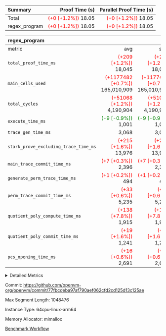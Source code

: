 | Summary | Proof Time (s) | Parallel Proof Time (s) |
|:---|---:|---:|
| Total | <span style='color: red'>(+0 [+1.2%])</span> 18.05 | <span style='color: red'>(+0 [+1.2%])</span> 18.05 |
| regex_program | <span style='color: red'>(+0 [+1.2%])</span> 18.05 | <span style='color: red'>(+0 [+1.2%])</span> 18.05 |


| regex_program |||||
|:---|---:|---:|---:|---:|
|metric|avg|sum|max|min|
| `total_proof_time_ms ` | <span style='color: red'>(+209 [+1.2%])</span> 18,045 | <span style='color: red'>(+209 [+1.2%])</span> 18,045 | <span style='color: red'>(+209 [+1.2%])</span> 18,045 | <span style='color: red'>(+209 [+1.2%])</span> 18,045 |
| `main_cells_used     ` | <span style='color: red'>(+1177482 [+0.7%])</span> 165,010,909 | <span style='color: red'>(+1177482 [+0.7%])</span> 165,010,909 | <span style='color: red'>(+1177482 [+0.7%])</span> 165,010,909 | <span style='color: red'>(+1177482 [+0.7%])</span> 165,010,909 |
| `total_cycles        ` | <span style='color: red'>(+51068 [+1.2%])</span> 4,190,904 | <span style='color: red'>(+51068 [+1.2%])</span> 4,190,904 | <span style='color: red'>(+51068 [+1.2%])</span> 4,190,904 | <span style='color: red'>(+51068 [+1.2%])</span> 4,190,904 |
| `execute_time_ms     ` | <span style='color: green'>(-9 [-0.9%])</span> 1,001 | <span style='color: green'>(-9 [-0.9%])</span> 1,001 | <span style='color: green'>(-9 [-0.9%])</span> 1,001 | <span style='color: green'>(-9 [-0.9%])</span> 1,001 |
| `trace_gen_time_ms   ` |  3,068 |  3,068 |  3,068 |  3,068 |
| `stark_prove_excluding_trace_time_ms` | <span style='color: red'>(+215 [+1.6%])</span> 13,976 | <span style='color: red'>(+215 [+1.6%])</span> 13,976 | <span style='color: red'>(+215 [+1.6%])</span> 13,976 | <span style='color: red'>(+215 [+1.6%])</span> 13,976 |
| `main_trace_commit_time_ms` | <span style='color: red'>(+7 [+0.3%])</span> 2,396 | <span style='color: red'>(+7 [+0.3%])</span> 2,396 | <span style='color: red'>(+7 [+0.3%])</span> 2,396 | <span style='color: red'>(+7 [+0.3%])</span> 2,396 |
| `generate_perm_trace_time_ms` | <span style='color: red'>(+1 [+0.2%])</span> 494 | <span style='color: red'>(+1 [+0.2%])</span> 494 | <span style='color: red'>(+1 [+0.2%])</span> 494 | <span style='color: red'>(+1 [+0.2%])</span> 494 |
| `perm_trace_commit_time_ms` | <span style='color: red'>(+33 [+0.6%])</span> 5,235 | <span style='color: red'>(+33 [+0.6%])</span> 5,235 | <span style='color: red'>(+33 [+0.6%])</span> 5,235 | <span style='color: red'>(+33 [+0.6%])</span> 5,235 |
| `quotient_poly_compute_time_ms` | <span style='color: red'>(+138 [+7.8%])</span> 1,915 | <span style='color: red'>(+138 [+7.8%])</span> 1,915 | <span style='color: red'>(+138 [+7.8%])</span> 1,915 | <span style='color: red'>(+138 [+7.8%])</span> 1,915 |
| `quotient_poly_commit_time_ms` | <span style='color: red'>(+19 [+1.6%])</span> 1,241 | <span style='color: red'>(+19 [+1.6%])</span> 1,241 | <span style='color: red'>(+19 [+1.6%])</span> 1,241 | <span style='color: red'>(+19 [+1.6%])</span> 1,241 |
| `pcs_opening_time_ms ` | <span style='color: red'>(+16 [+0.6%])</span> 2,691 | <span style='color: red'>(+16 [+0.6%])</span> 2,691 | <span style='color: red'>(+16 [+0.6%])</span> 2,691 | <span style='color: red'>(+16 [+0.6%])</span> 2,691 |



<details>
<summary>Detailed Metrics</summary>

| group | num_segments | keygen_time_ms | commit_exe_time_ms |
| --- | --- | --- | --- |
| regex_program | 1 | 654 | 41 | 

| group | air_name | quotient_deg | interactions | constraints |
| --- | --- | --- | --- | --- |
| regex_program | AccessAdapterAir<16> | 2 | 5 | 14 | 
| regex_program | AccessAdapterAir<2> | 2 | 5 | 14 | 
| regex_program | AccessAdapterAir<32> | 2 | 5 | 14 | 
| regex_program | AccessAdapterAir<4> | 2 | 5 | 14 | 
| regex_program | AccessAdapterAir<64> | 2 | 5 | 14 | 
| regex_program | AccessAdapterAir<8> | 2 | 5 | 14 | 
| regex_program | BitwiseOperationLookupAir<8> | 2 | 2 | 4 | 
| regex_program | KeccakVmAir | 2 | 321 | 4,571 | 
| regex_program | MemoryMerkleAir<8> | 2 | 4 | 40 | 
| regex_program | PersistentBoundaryAir<8> | 2 | 3 | 6 | 
| regex_program | PhantomAir | 2 | 3 | 5 | 
| regex_program | Poseidon2PeripheryAir<BabyBearParameters>, 1> | 2 | 1 | 286 | 
| regex_program | ProgramAir | 1 | 1 | 4 | 
| regex_program | RangeTupleCheckerAir<2> | 1 | 1 | 4 | 
| regex_program | VariableRangeCheckerAir | 1 | 1 | 4 | 
| regex_program | VmAirWrapper<Rv32BaseAluAdapterAir, BaseAluCoreAir<4, 8> | 2 | 19 | 43 | 
| regex_program | VmAirWrapper<Rv32BaseAluAdapterAir, LessThanCoreAir<4, 8> | 2 | 17 | 39 | 
| regex_program | VmAirWrapper<Rv32BaseAluAdapterAir, ShiftCoreAir<4, 8> | 2 | 23 | 90 | 
| regex_program | VmAirWrapper<Rv32BranchAdapterAir, BranchEqualCoreAir<4> | 2 | 11 | 25 | 
| regex_program | VmAirWrapper<Rv32BranchAdapterAir, BranchLessThanCoreAir<4, 8> | 2 | 13 | 41 | 
| regex_program | VmAirWrapper<Rv32CondRdWriteAdapterAir, Rv32JalLuiCoreAir> | 2 | 10 | 22 | 
| regex_program | VmAirWrapper<Rv32HintStoreAdapterAir, Rv32HintStoreCoreAir> | 2 | 15 | 17 | 
| regex_program | VmAirWrapper<Rv32JalrAdapterAir, Rv32JalrCoreAir> | 2 | 16 | 20 | 
| regex_program | VmAirWrapper<Rv32LoadStoreAdapterAir, LoadSignExtendCoreAir<4, 8> | 2 | 18 | 33 | 
| regex_program | VmAirWrapper<Rv32LoadStoreAdapterAir, LoadStoreCoreAir<4> | 2 | 17 | 38 | 
| regex_program | VmAirWrapper<Rv32MultAdapterAir, DivRemCoreAir<4, 8> | 2 | 25 | 88 | 
| regex_program | VmAirWrapper<Rv32MultAdapterAir, MulHCoreAir<4, 8> | 2 | 24 | 38 | 
| regex_program | VmAirWrapper<Rv32MultAdapterAir, MultiplicationCoreAir<4, 8> | 2 | 19 | 26 | 
| regex_program | VmAirWrapper<Rv32RdWriteAdapterAir, Rv32AuipcCoreAir> | 2 | 11 | 15 | 
| regex_program | VmConnectorAir | 2 | 3 | 9 | 

| group | air_name | segment | rows | prep_cols | perm_cols | main_cols | cells |
| --- | --- | --- | --- | --- | --- | --- | --- |
| regex_program | AccessAdapterAir<2> | 0 | 64 |  | 24 | 11 | 2,240 | 
| regex_program | AccessAdapterAir<4> | 0 | 32 |  | 24 | 13 | 1,184 | 
| regex_program | AccessAdapterAir<8> | 0 | 131,072 |  | 24 | 17 | 5,373,952 | 
| regex_program | BitwiseOperationLookupAir<8> | 0 | 65,536 | 3 | 8 | 2 | 655,360 | 
| regex_program | KeccakVmAir | 0 | 32 |  | 1,288 | 3,164 | 142,464 | 
| regex_program | MemoryMerkleAir<8> | 0 | 131,072 |  | 20 | 32 | 6,815,744 | 
| regex_program | PersistentBoundaryAir<8> | 0 | 131,072 |  | 12 | 20 | 4,194,304 | 
| regex_program | PhantomAir | 0 | 512 |  | 12 | 6 | 9,216 | 
| regex_program | Poseidon2PeripheryAir<BabyBearParameters>, 1> | 0 | 16,384 |  | 8 | 300 | 5,046,272 | 
| regex_program | ProgramAir | 0 | 131,072 |  | 8 | 10 | 2,359,296 | 
| regex_program | RangeTupleCheckerAir<2> | 0 | 524,288 | 2 | 8 | 1 | 4,718,592 | 
| regex_program | VariableRangeCheckerAir | 0 | 262,144 | 2 | 8 | 1 | 2,359,296 | 
| regex_program | VmAirWrapper<Rv32BaseAluAdapterAir, BaseAluCoreAir<4, 8> | 0 | 2,097,152 |  | 80 | 36 | 243,269,632 | 
| regex_program | VmAirWrapper<Rv32BaseAluAdapterAir, LessThanCoreAir<4, 8> | 0 | 65,536 |  | 40 | 37 | 5,046,272 | 
| regex_program | VmAirWrapper<Rv32BaseAluAdapterAir, ShiftCoreAir<4, 8> | 0 | 262,144 |  | 52 | 53 | 27,525,120 | 
| regex_program | VmAirWrapper<Rv32BranchAdapterAir, BranchEqualCoreAir<4> | 0 | 524,288 |  | 48 | 26 | 38,797,312 | 
| regex_program | VmAirWrapper<Rv32BranchAdapterAir, BranchLessThanCoreAir<4, 8> | 0 | 262,144 |  | 56 | 32 | 23,068,672 | 
| regex_program | VmAirWrapper<Rv32CondRdWriteAdapterAir, Rv32JalLuiCoreAir> | 0 | 131,072 |  | 44 | 18 | 8,126,464 | 
| regex_program | VmAirWrapper<Rv32HintStoreAdapterAir, Rv32HintStoreCoreAir> | 0 | 16,384 |  | 36 | 26 | 1,015,808 | 
| regex_program | VmAirWrapper<Rv32JalrAdapterAir, Rv32JalrCoreAir> | 0 | 131,072 |  | 36 | 28 | 8,388,608 | 
| regex_program | VmAirWrapper<Rv32LoadStoreAdapterAir, LoadSignExtendCoreAir<4, 8> | 0 | 1,024 |  | 76 | 35 | 113,664 | 
| regex_program | VmAirWrapper<Rv32LoadStoreAdapterAir, LoadStoreCoreAir<4> | 0 | 2,097,152 |  | 72 | 40 | 234,881,024 | 
| regex_program | VmAirWrapper<Rv32MultAdapterAir, DivRemCoreAir<4, 8> | 0 | 128 |  | 104 | 57 | 20,608 | 
| regex_program | VmAirWrapper<Rv32MultAdapterAir, MulHCoreAir<4, 8> | 0 | 256 |  | 100 | 39 | 35,584 | 
| regex_program | VmAirWrapper<Rv32MultAdapterAir, MultiplicationCoreAir<4, 8> | 0 | 65,536 |  | 80 | 31 | 7,274,496 | 
| regex_program | VmAirWrapper<Rv32RdWriteAdapterAir, Rv32AuipcCoreAir> | 0 | 65,536 |  | 28 | 21 | 3,211,264 | 
| regex_program | VmConnectorAir | 0 | 2 | 1 | 12 | 4 | 32 | 

| group | segment | trace_gen_time_ms | total_proof_time_ms | total_cycles | total_cells | stark_prove_excluding_trace_time_ms | quotient_poly_compute_time_ms | quotient_poly_commit_time_ms | perm_trace_commit_time_ms | pcs_opening_time_ms | main_trace_commit_time_ms | main_cells_used | generate_perm_trace_time_ms | execute_time_ms |
| --- | --- | --- | --- | --- | --- | --- | --- | --- | --- | --- | --- | --- | --- | --- |
| regex_program | 0 | 3,068 | 18,045 | 4,190,904 | 632,452,480 | 13,976 | 1,915 | 1,241 | 5,235 | 2,691 | 2,396 | 165,010,909 | 494 | 1,001 | 

</details>


Commit: https://github.com/openvm-org/openvm/commit/77fbcdeba97af790aef062cfd2cd125d13c125ae

Max Segment Length: 1048476

Instance Type: 64cpu-linux-arm64

Memory Allocator: mimalloc

[Benchmark Workflow](https://github.com/openvm-org/openvm/actions/runs/12943210977)
